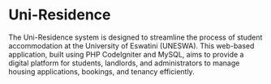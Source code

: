 # Uni-Residence
The Uni-Residence system is designed to streamline the process of student accommodation at the University of Eswatini (UNESWA). This web-based application, built using PHP CodeIgniter and MySQL, aims to provide a digital platform for students, landlords, and administrators to manage housing applications, bookings, and tenancy efficiently.

